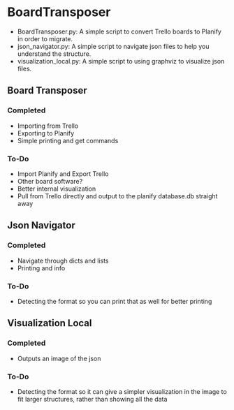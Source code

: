 # BoardTransposer
- BoardTransposer.py: A simple script to convert Trello boards to Planify in order to migrate.
- json_navigator.py: A simple script to navigate json files to help you understand the structure.
- visualization_local.py: A simple script to using graphviz to visualize json files.

## Board Transposer

### Completed

- Importing from Trello
- Exporting to Planify
- Simple printing and get commands

### To-Do

- Import Planify and Export Trello
- Other board software?
- Better internal visualization
- Pull from Trello directly and output to the planify database.db straight away

## Json Navigator

### Completed

- Navigate through dicts and lists
- Printing and info

### To-Do

- Detecting the format so you can print that as well for better printing

## Visualization Local

### Completed

- Outputs an image of the json

### To-Do

- Detecting the format so it can give a simpler visualization in the image to fit larger structures, rather than showing all the data
